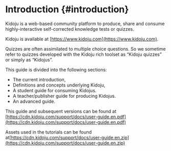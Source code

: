 # Introduction {#introduction}

Kidoju is a web-based community platform to produce, share and consume highly-interactive self-corrected knowledge tests or quizzes.

Kidoju is available at [https://www.kidoju.com](https://www.kidoju.com).

Quizzes are often assimilated to multiple choice questions. So we sometime refer to quizzes developed with the Kidoju rich toolset as “Kidoju quizzes” or simply as “Kidojus”.

This guide is divided into the following sections:

* The current introduction,
* Definitions and concepts underlying Kidoju,
* A student guide for consuming Kidojus.
* A teacher/publisher guide for producing Kidojus.
* An advanced guide.

This guide and subsequent versions can be found at [https://cdn.kidoju.com/support/docs/user-guide.en.pdf](https://cdn.kidoju.com/support/docs/user-guide.en.pdf)

Assets used in the tutorials can be found at[https://cdn.kidoju.com/support/docs/user-guide.en.zip](https://cdn.kidoju.com/support/docs/user-guide.en.zip)



